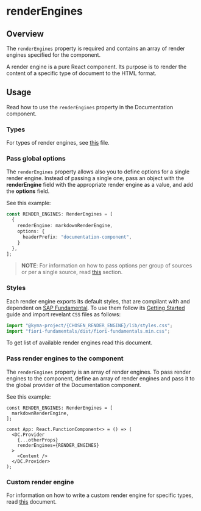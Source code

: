 # renderEngines

## Overview

The `renderEngines` property is required and contains an array of render engines specified for the component.

A render engine is a pure React component. Its purpose is to render the content of a specific type of document to the HTML format.

## Usage

Read how to use the `renderEngines` property in the Documentation component.

### Types

For types of render engines, see [this](https://github.com/kyma-incubator/documentation-component/blob/master/packages/documentation-component/src/interfaces/RenderEngine.ts) file.

### Pass global options

The `renderEngines` property allows also you to define options for a single render engine. Instead of passing a single one, pass an object with the **renderEngine** field with the appropriate render engine as a value, and add the **options** field.

See this example:

``` ts
const RENDER_ENGINES: RenderEngines = [
  {
    renderEngine: markdownRenderEngine,
    options: {
      headerPrefix: "documentation-component",
    }
  },
];
```

> **NOTE**: For information on how to pass options per group of sources or per a single source, read [this](./sources.md#pass-options) section.

### Styles

Each render engine exports its default styles, that are compilant with and dependent on [SAP Fundamental](https://sap.github.io/fundamental/). To use them follow its [Getting Started](https://sap.github.io/fundamental/getting-started.html) guide and import revelant `CSS` files as follows:

```js
import "@kyma-project/{CHOSEN_RENDER_ENGINE}/lib/styles.css";
import "fiori-fundamentals/dist/fiori-fundamentals.min.css";
```

To get list of available render engines read this document.
<!-- NOTE for reviewer: if this line stays we should fill it with appropriate link -->

### Pass render engines to the component

The `renderEngines` property is an array of render engines. To pass render engines to the component, define an array of render engines and pass it to the global provider of the Documentation component.

See this example:

``` tsx
const RENDER_ENGINES: RenderEngines = [
  markdownRenderEngine,
];

const App: React.FunctionComponent<> = () => (
  <DC.Provider
    {...otherProps}
    renderEngines={RENDER_ENGINES}
  >
    <Content />
  </DC.Provider>
);
```

### Custom render engine

For information on how to write a custom render engine for specific types, read [this](../guidelines/custom-render-engine.md) document.

